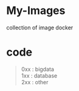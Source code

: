 # My-Images
collection of image docker 

# code 

> 0xx : bigdata   
> 1xx : database   
> 2xx : other   
